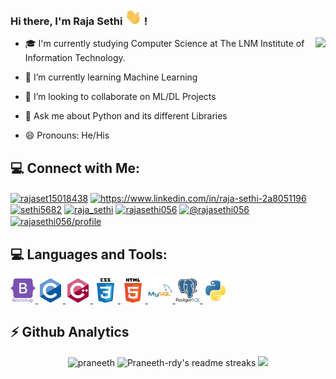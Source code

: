### Hi there, I'm Raja Sethi <img height="26px" src="https://raw.githubusercontent.com/SatYu26/SatYu26/master/Assets/Hi.gif">&nbsp;!

<img align="right" height="260px" src="https://camo.githubusercontent.com/e20822b4282c07ffd010cd05f855a6561d3b62358ca9e607e4901288dd748fcb/68747470733a2f2f63646e2e6472696262626c652e636f6d2f75736572732f323133313939332f73637265656e73686f74732f343934383733362f74686f75676874776f726b732d6769665f6472696262626c652e676966">


- 🎓  I'm currently studying Computer Science at The LNM Institute of Information Technology.
- 🌱 I’m currently learning Machine Learning
- 👯 I’m looking to collaborate on ML/DL Projects
- 💬 Ask me about Python and its different Libraries

- 😄 Pronouns: He/His


<h2><b>💻 Connect with Me:</b></h2>
<p align="left">
<a href="https://twitter.com/rajaset15018438" target="blank"><img align="center" src="https://raw.githubusercontent.com/rahuldkjain/github-profile-readme-generator/master/src/images/icons/Social/twitter.svg" alt="rajaset15018438" height="30" width="40" /></a>
<a href="https://www.linkedin.com/in/raja-sethi-2a8051196" target="blank"><img align="center" src="https://raw.githubusercontent.com/rahuldkjain/github-profile-readme-generator/master/src/images/icons/Social/linked-in-alt.svg" alt="https://www.linkedin.com/in/raja-sethi-2a8051196" height="30" width="40" /></a>
<a href="https://instagram.com/sethi5682" target="blank"><img align="center" src="https://raw.githubusercontent.com/rahuldkjain/github-profile-readme-generator/master/src/images/icons/Social/instagram.svg" alt="sethi5682" height="30" width="40" /></a>
<a href="https://www.codechef.com/users/raja_sethi" target="blank"><img align="center" src="https://cdn.jsdelivr.net/npm/simple-icons@3.1.0/icons/codechef.svg" alt="raja_sethi" height="30" width="40" /></a>
<a href="https://www.hackerrank.com/rajasethi056" target="blank"><img align="center" src="https://raw.githubusercontent.com/rahuldkjain/github-profile-readme-generator/master/src/images/icons/Social/hackerrank.svg" alt="rajasethi056" height="30" width="40" /></a>
<!-- <a href="https://www.leetcode.com/rajasethi056" target="blank"><img align="center" src="https://raw.githubusercontent.com/rahuldkjain/github-profile-readme-generator/master/src/images/icons/Social/leet-code.svg" alt="rajasethi056" height="30" width="40" /></a> -->
<a href="https://www.hackerearth.com/@rajasethi056" target="blank"><img align="center" src="https://raw.githubusercontent.com/rahuldkjain/github-profile-readme-generator/master/src/images/icons/Social/hackerearth.svg" alt="@rajasethi056" height="30" width="40" /></a>
<a href="https://auth.geeksforgeeks.org/user/rajasethi056/profile" target="blank"><img align="center" src="https://raw.githubusercontent.com/rahuldkjain/github-profile-readme-generator/master/src/images/icons/Social/geeks-for-geeks.svg" alt="rajasethi056/profile" height="30" width="40" /></a>
</p>



<h2><b>💻 Languages and Tools:</b></h2>
<p align="left"> <a href="https://getbootstrap.com" target="_blank" rel="noreferrer"> <img src="https://raw.githubusercontent.com/devicons/devicon/master/icons/bootstrap/bootstrap-plain-wordmark.svg" alt="bootstrap" width="40" height="40"/> </a> <a href="https://www.cprogramming.com/" target="_blank" rel="noreferrer"> <img src="https://raw.githubusercontent.com/devicons/devicon/master/icons/c/c-original.svg" alt="c" width="40" height="40"/> </a> <a href="https://www.w3schools.com/cpp/" target="_blank" rel="noreferrer"> <img src="https://raw.githubusercontent.com/devicons/devicon/master/icons/cplusplus/cplusplus-original.svg" alt="cplusplus" width="40" height="40"/> </a> <a href="https://www.w3schools.com/css/" target="_blank" rel="noreferrer"> <img src="https://raw.githubusercontent.com/devicons/devicon/master/icons/css3/css3-original-wordmark.svg" alt="css3" width="40" height="40"/> </a> <a href="https://www.w3.org/html/" target="_blank" rel="noreferrer"> <img src="https://raw.githubusercontent.com/devicons/devicon/master/icons/html5/html5-original-wordmark.svg" alt="html5" width="40" height="40"/> </a> <a href="https://www.mysql.com/" target="_blank" rel="noreferrer"> <img src="https://raw.githubusercontent.com/devicons/devicon/master/icons/mysql/mysql-original-wordmark.svg" alt="mysql" width="40" height="40"/> </a> <a href="https://www.postgresql.org" target="_blank" rel="noreferrer"> <img src="https://raw.githubusercontent.com/devicons/devicon/master/icons/postgresql/postgresql-original-wordmark.svg" alt="postgresql" width="40" height="40"/> </a> <a href="https://www.python.org" target="_blank" rel="noreferrer"> <img src="https://raw.githubusercontent.com/devicons/devicon/master/icons/python/python-original.svg" alt="python" width="40" height="40"/> </a> </p>

<h2><b>⚡ Github Analytics</b></h2>
<p align="center">
  
  <img height="210em" src="https://github-readme-stats.vercel.app/api/top-langs/?username=RAJASETHI&theme=tokyonight&hide=css,tcl,html&hide_border=false&border_color=808080&bg_color=242424" alt="praneeth" />
  <img height="210em" src="https://github-readme-streak-stats.herokuapp.com/?user=RAJASETHI&theme=tokyonight_duo&hide_border=false" alt="Praneeth-rdy's readme streaks" />
  
  <img height="210em" src="https://github-readme-stats.vercel.app/api?username=RAJASETHI&&show_icons=true&title_color=ffffff&icon_color=bb2acf&text_color=daf7dc&bg_color=151515">
</p>
